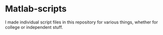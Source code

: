 # Matlab-scripts
I made individual script files in this repository for various things, whether for college or independent stuff. 
